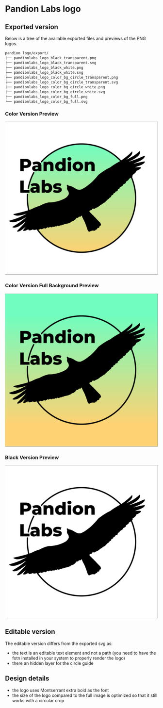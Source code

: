 # Pandion Labs logo

## Exported version

Below is a tree of the available exported files and previews of the PNG logos.

```
pandion_logo/export/
├── pandionlabs_logo_black_transparent.png
├── pandionlabs_logo_black_transparent.svg
├── pandionlabs_logo_black_white.png
├── pandionlabs_logo_black_white.svg
├── pandionlabs_logo_color_bg_circle_transparent.png
├── pandionlabs_logo_color_bg_circle_transparent.svg
├── pandionlabs_logo_color_bg_circle_white.png
├── pandionlabs_logo_color_bg_circle_white.svg
├── pandionlabs_logo_color_bg_full.png
└── pandionlabs_logo_color_bg_full.svg
```
### Color Version Preview
![Pandion Labs Logo Color](export/pandionlabs_logo_color_bg_circle_white.png)

### Color Version Full Background Preview
![Pandion Labs Logo Color](export/pandionlabs_logo_color_bg_full.png)

### Black Version Preview
![Pandion Labs Logo Black](export/pandionlabs_logo_black_white.png)

## Editable version

The editable version differs from the exported svg as:

- the text is an editable text element and not a path (you need to have the fotn installed in your system to properly render the logo)
- there an hidden layer for the circle guide

## Design details

- the logo uses Montserrant extra bold as the font
- the size of the logo compared to the full image is optimized so that it still works with a circular crop
